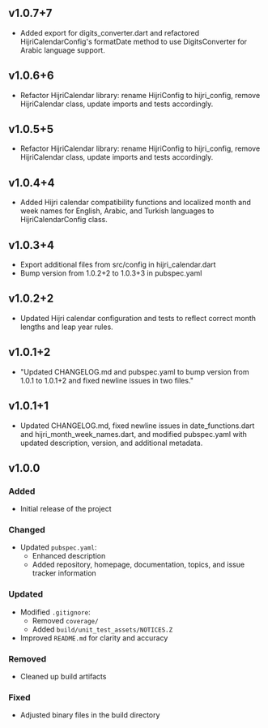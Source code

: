 ## v1.0.7+7

- Added export for digits_converter.dart and refactored HijriCalendarConfig's formatDate method to use DigitsConverter for Arabic language support.


## v1.0.6+6

- Refactor HijriCalendar library: rename HijriConfig to hijri_config, remove HijriCalendar class, update imports and tests accordingly.

## v1.0.5+5

- Refactor HijriCalendar library: rename HijriConfig to hijri_config, remove HijriCalendar class, update imports and tests accordingly.


## v1.0.4+4

- Added Hijri calendar compatibility functions and localized month and week names for English, Arabic, and Turkish languages to HijriCalendarConfig class.



## v1.0.3+4

- Export additional files from src/config in hijri_calendar.dart
- Bump version from 1.0.2+2 to 1.0.3+3 in pubspec.yaml



## v1.0.2+2

- Updated Hijri calendar configuration and tests to reflect correct month lengths and leap year rules.


## v1.0.1+2

- "Updated CHANGELOG.md and pubspec.yaml to bump version from 1.0.1 to 1.0.1+2 and fixed newline issues in two files."


## v1.0.1+1

- Updated CHANGELOG.md, fixed newline issues in date_functions.dart and hijri_month_week_names.dart, and modified pubspec.yaml with updated description, version, and additional metadata.

## v1.0.0 

### Added
- Initial release of the project

### Changed
- Updated `pubspec.yaml`:
  - Enhanced description
  - Added repository, homepage, documentation, topics, and issue tracker information

### Updated
- Modified `.gitignore`:
  - Removed `coverage/`
  - Added `build/unit_test_assets/NOTICES.Z`
- Improved `README.md` for clarity and accuracy

### Removed
- Cleaned up build artifacts

### Fixed
- Adjusted binary files in the build directory
